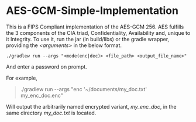# AES-GCM-Simple-Implementation

This is a FIPS Compliant implementation of the AES-GCM 256. AES fulfills the 3 components of the CIA triad, Confidentiality, Availability and, unique to it Integrity. To use it, run the jar (in build/libs) or the gradle wrapper, providing the *\<arguments\>* in the below format. 

    ./gradlew run --args "<mode(enc|dec)> <file_path> <output_file_name>"

And enter a password on prompt.

For example, 

> ./gradlew run --args "enc '~/documents/my_doc.txt'
> my_enc_doc.enc"

Will output the arbitrarily named encrypted variant, *my_enc_doc*, in the same directory *my_doc.txt* is located.
